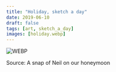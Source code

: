 ```yaml
---
title: "Holiday, sketch a day"
date: 2019-06-10
draft: false
tags: [art, sketch_a_day]
images: [holiday.webp]
---
```


![WEBP](holiday.webp "Holidays")

Source: A snap of Neil on our honeymoon
